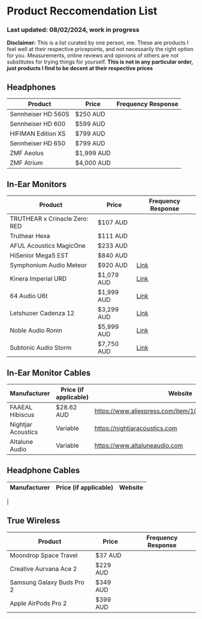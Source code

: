 <h1>Product Reccomendation List</h1>

<h3>Last updated: 08/02/2024, work in progress</h3>

**Disclaimer:** This is a list curated by one person, me. These are products I feel well at their respective pricepoints, and not necessarily the right option for you. Measurements, online reviews and opinions of others are not substitutes for trying things for yourself. **This is not in any particular order, just products I find to be decent at their respective prices**

<h2>Headphones</h2>

| Product      | Price | Frequency Response | 
| ----------- | ----------- | ----------- |
| Sennheiser HD 560S   | $250 AUD        |
| Sennheiser HD 600   | $599 AUD        |
| HIFIMAN Edition XS   | $799 AUD        |
| Sennheiser HD 650   | $799 AUD        |
| ZMF Aeolus   | $1,999 AUD        |
| ZMF Atrium   | $4,000 AUD        |

<h2>In-Ear Monitors</h2>

| Product      | Price | Frequency Response | 
| ----------- | ----------- | ----------- |
| TRUTHEAR x Crinacle Zero: RED      | $107 AUD      | 
| Truthear Hexa   | $111 AUD        |
| AFUL Acoustics MagicOne   | $233 AUD        |
| HiSenior Mega5 EST   | $840 AUD        |
| Symphonium Audio Meteor   | $920 AUD        | [Link](https://graphtool.layer7.me/?share=Custom_Diffuse_Field_Tilt,Symphonium_Meteor&bass=0&tilt=-1&treble=0&ear=0)
| Kinera Imperial URD   | $1,079 AUD | [Link](https://graphtool.layer7.me/?share=Custom_Diffuse_Field_Tilt,Kinera_Urd&bass=0&tilt=-1&treble=0&ear=0)
| 64 Audio U6t   | $1,999 AUD        | [Link](https://graphtool.layer7.me/?share=Custom_Diffuse_Field_Tilt,64Audio_U6t_(M20_Module)&bass=0&tilt=-1&treble=0&ear=0)
| Letshuoer Cadenza 12   | $3,299 AUD        | [Link](https://graphtool.layer7.me/?share=Custom_Diffuse_Field_Tilt,Letshuoer_Cadenza_12&bass=0&tilt=-1&treble=0&ear=0)
| Noble Audio Ronin   | $5,999 AUD        | [Link](https://graphtool.layer7.me/?share=Custom_Diffuse_Field_Tilt,Noble_Audio_Ronin&bass=0&tilt=-1&treble=0&ear=0)
| Subtonic Audio Storm   | $7,750 AUD        | [Link](https://graphtool.layer7.me/?share=Custom_Diffuse_Field_Tilt,Subtonic_Audio_Storm&bass=0&tilt=-1&treble=0&ear=0)

<h2>In-Ear Monitor Cables</h2>

| Manufacturer      | Price (if applicable) | Website | 
| ----------- | ----------- | ----------- |
| FAAEAL Hibiscus | $28.62 AUD | https://www.aliexpress.com/item/1005004306512394.html
| Nightjar Acoustics | Variable | https://nightjaracoustics.com
| Altalune Audio | Variable | https://www.altaluneaudio.com

<h2>Headphone Cables</h2>

| Manufacturer      | Price (if applicable) | Website | 
| ----------- | ----------- | ----------- |
| 



<h2>True Wireless</h2>

| Product      | Price | Frequency Response | 
| ----------- | ----------- | ----------- |
| Moondrop Space Travel      | $37 AUD      | 
| Creative Aurvana Ace 2      | $229 AUD      | 
| Samsung Galaxy Buds Pro 2 | $349 AUD
| Apple AirPods Pro 2 | $399 AUD

